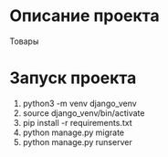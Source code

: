 # Описание проекта
Товары

# Запуск проекта
1. python3 -m venv django_venv
2. source django_venv/bin/activate
3. pip install -r requirements.txt
4. python manage.py migrate
5. python manage.py runserver